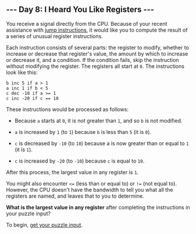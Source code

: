 ## --- Day 8: I Heard You Like Registers ---

You receive a signal directly from the CPU. Because of your recent assistance
with [jump instructions](http://adventofcode.com/2017/day/5), it would like you
to compute the result of a series of unusual register instructions.

Each instruction consists of several parts: the register to modify, whether to
increase or decrease that register's value, the amount by which to increase or
decrease it, and a condition. If the condition fails, skip the instruction
without modifying the register. The registers all start at `0`. The
instructions look like this:

    b inc 5 if a > 1
    a inc 1 if b < 5
    c dec -10 if a >= 1
    c inc -20 if c == 10

These instructions would be processed as follows:

* Because `a` starts at `0`, it is not greater than `1`, and so `b` is not
  modified.

* `a` is increased by `1` (to `1`) because `b` is less than `5` (it is `0`).

* `c` is decreased by `-10` (to `10`) because a is now greater than or equal to
  `1` (it is `1`).

* `c` is increased by `-20` (to `-10`) because `c` is equal to `10`.

After this process, the largest value in any register is `1`.

You might also encounter `<=` (less than or equal to) or `!=` (not equal to).
However, the CPU doesn't have the bandwidth to tell you what all the registers
are named, and leaves that to you to determine.

**What is the largest value in any register** after completing the instructions
in your puzzle input?

To begin, [get your puzzle input](input.txt).
